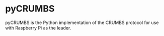 # pyCRUMBS

pyCRUMBS is the Python implementation of the CRUMBS protocol for use with Raspberry Pi as the leader.
